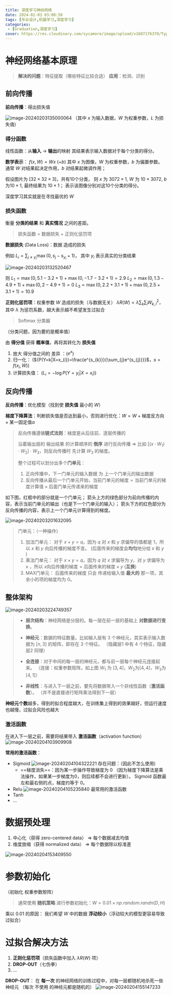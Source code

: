 ```yaml
---
title: 深度学习神经网络
date: 2024-02-03 03:08:58
tags: [毕业设计,机器学习,深度学习]
categories: 
 - [Graduation,深度学习]
cover: https://res.cloudinary.com/sycamore/image/upload/v1687176370/Typera/2023/06/a52f34c1f306520174b3bdbc613f9ec5.webp
---
```


# 神经网络基本原理

> **解决的问题**：特征提取（哪些特征比较合适）
> **应用**：检测、识别

## 前向传播

**前向传播**：得出损失值

![image-20240203135000064](https://res.cloudinary.com/sycamore/image/upload/v1706939403/Typera/2024/02/f7e4c82c866ee04828bd995f607a2d5a.png)
（其中 $x$ 为输入数据，$W$ 为权重参数，$L$ 为损失值)

### 得分函数

线性函数：从**输入** -> **输出**的映射
其结果表示输入数据对于每个分类的得分。

**数学表示**：
$f(x, W)=Wx\ (+b)$
其中 $x$ 为图像，$W$ 为权重参数，$b$ 为偏置参数。
通常 $W$ 对结果起决定作用，$b$ 对结果起微调作用；

假设图片为 $[32\times32\times3]$，共有10个分类，
则 $x$ 为 $3072\times1$, $W$ 为 $10\times3072$, $b$ 为$10\times1$, 最终结果为 $10\times1$；
表示该图像分别对这10个分类的得分。

深度学习其实就是在寻找最优的 $W$

### 损失函数

衡量 **分类的结果** 和 **真实情况** 之间的差距。

>   损失函数 = 数据损失 + 正则化惩罚项

**数据损失** (Data Loss)：数据 造成的损失

例如 $L_{i}=\sum_{j\neq y_{i}}\max(0,s_{j}-s_{y_{i}}+1)$，
其中 $y_i$ 表示真实的分类结果

![image-20240203132520467](https://res.cloudinary.com/sycamore/image/upload/v1706937929/Typera/2024/02/cf4e40c5c772f5369c4f595618b66d08.png)

则 $L_1=\max(0,5.1-3.2+1)+\max(0,-1.7-3.2+1)=2.9$
$L_2=\max(0,1.3-4.9+1)+\max(0,2-4.9+1)=0$
$L_3=\max(0,2.2+3.1+1)+\max(0,2.5+3.1+1)=10.9$

**正则化惩罚项**：权重参数 $W$ 造成的损失（与数据无关）
$\lambda R(W)=\lambda \sum_k\sum_l W_{k,l}^2$，
其中 $\lambda$ 为惩罚系数，越大表示越不希望发生过拟合

>   Softmax 分类器

（分类问题，因为要的是概率值）

由 **得分值** 获得 **概率值**，再将其转化为 **损失值**

1.   放大 得分值之间的 差异 ：($e^x$)
2.   归一化： (${P(Y=k|X=x_{i})=\frac{e^{s_{k}}}{\sum_{j}e^{s_{j}}}}$，$s=f(x_i,W)$)
3.   计算损失值： (${L_i=-\log P(Y=y_i|X=x_i)}$)

## 反向传播

**反向传播**：优化模型（找到使 **损失值** 最小的 $W$）

**梯度下降算法**：判断损失值是否达到最小，否则进行优化：$W=W+\text{梯度反方向}\times\text{某一固定值} \alpha$

>   反向传播遵循**链式法则**：梯度是从后往前、逐层传播的
>
>   沿着输出层的 输出结果 的计算顺序的 **倒序** 进行反向传播
>    => 比如 $[(x\cdot W_1)\cdot W_2]\cdot W_3$，则反向传播时 先计算 $W_3$ 的梯度。
>
>   整个过程可以划分出多个**门单元**：
>
>   1.   正向传播中，下一门单元的输入数据 为 上一个门单元的输出数据
>   2.   反向传播从最后一个门单元开始，$\text{当前门单元的梯度} = \text{当前门单元的梯度计算值} \times \text{后面门单元传递来的梯度}$

如下图，红框中的部分就是一个门单元；
箭头上方的绿色部分为前向传播的内容，表示当前门单元的输出（也是下一个门单元的输入）；
箭头下方的红色部分为反向传播的内容，表示上一个门单元计算得到的梯度。

![image-20240203201632095](https://res.cloudinary.com/sycamore/image/upload/v1706962601/Typera/2024/02/efbd2d8e65503cb6628c39829ea5c854.png)

>   门单元：（一种操作）
>
>   1.   加法门单元：
>        对于 $x+y=q$，因为 $q$ 对 $x$ 和 $y$ 求偏导的值都是 1，所以 $x$ 和 $y$ 向后传播的梯度不变。
>        (后面传来的梯度会**均匀**地分给 $x$ 和 $y$ )
>   2.   乘法门单元：
>        对于 $x\times y=q$，因为 $q$ 对 $x$ 求偏导为 $y$，对 $y$ 求偏导为 $x$ ，所以 $x\text{向后传播的梯度}=\text{后面传来的梯度}\times y$
>        (**互换**)
>   3.   MAX门单元：
>        后面传来的梯度 只会 传递给输入值 **最大的** 那一项，其余小的项的梯度均为 0。

## 整体架构

![image-20240203224749357](https://res.cloudinary.com/sycamore/image/upload/v1706971673/Typera/2024/02/9cd7dcdbbe0019618b6bf8a4fa68883a.png)

>   -   **层次结构**：神经网络是分层的。每一层在前一层的基础上 **对数据进行变换**。
>
>   -   **神经元**：数据的特征数量。比如输入层有 3 个神经元，其实表示输入数据为 $[n,3]$ 的矩阵，即存在 3 个特征。
>       （隐藏层1 中有 4 个特征，隐藏层2 同理）
>   -   **全连接**：对于中间的每一层的神经元，都与前一层每个神经元连接起来。
>       （连接：权重参数矩阵，如上图 $W_1$ 为 $[3,4]$，$W_2\text{为}[4,4]$，$W_3\text{为}[4,1]$）
>   -   **非线性**：与进入下一层之前，要先将数据带入一个非线性函数（**激活函数**）。
>       （并不是直接进行矩阵乘法得到下一层）

**神经元个数**越多，得到的拟合程度越大，在训练集上得到的效果越好，但运行速度也越慢，过拟合风险也越大

### 激活函数

在进入下一层之前，需要将结果带入 **激活函数**（activation function）
![image-20240204103909908](https://res.cloudinary.com/sycamore/image/upload/v1707014357/Typera/2024/02/f79db5c9930cfb1b4f2727fa1c0521cd.png)

**常用的激活函数**：

-   Sigmoid
    ![image-20240204104322221](https://res.cloudinary.com/sycamore/image/upload/v1707014604/Typera/2024/02/bfbaab26a7337f5d17a89bf7c0b83fbb.png)
    存在问题：（因此不怎么使用)
    -   ==梯度消失==：因为某一步操作导致梯度为 0 
        （因为梯度下降算法是乘法操作，如果某一步梯度为0，则后续都不会进行更新）。
        Sigmoid 函数最左和最右侧的点，梯度约等于 0。
-   Relu
    ![image-20240204105235840](https://res.cloudinary.com/sycamore/image/upload/v1707015158/Typera/2024/02/5002844ea34e2cbbbc0f4ad8bc45022b.png)
    最常用的激活函数
-   Tanh
-   ...

# 数据预处理

1.   中心化（获得 zero-centered data） => 每个数据减去均值
2.   维度放缩（获得 normalized data） => 每个数据除以标准差

![image-20240204153409550](https://res.cloudinary.com/sycamore/image/upload/v1707032058/Typera/2024/02/c5c34358b91b9e224decdd4749b2caa4.png)

# 参数初始化

（初始化 权重参数矩阵）

>   通常使用 **随机策略** 进行参数初始化：$W=0.01 \times np.random.randn(D,H)$

乘以 0.01 的原因：
我们希望 $W$ 中的数据 **浮动较小**（浮动较大的模型更容易导致过拟合）

# 过拟合解决方法

1.   **正则化惩罚项**（损失函数中加入 $\lambda R(W)$ 项）
2.   **DROP-OUT**（七伤拳）
3.   ...

**DROP-OUT**：
在 **每一次** 的神经网络的训练过程中，对每一层都随机地杀死一些神经元
（每次 不使用 的神经元都是随机的）
![image-20240204155147233](https://res.cloudinary.com/sycamore/image/upload/v1707033110/Typera/2024/02/474db62dc55e25ec6bd327e4534d79aa.png)
